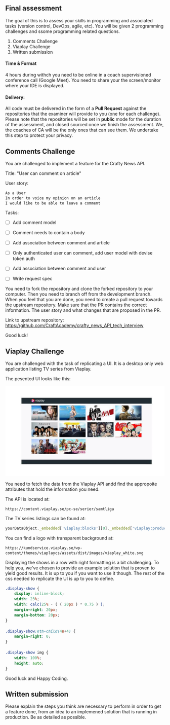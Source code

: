 ## Final assessment

The goal of this is to assess your skills in programming and associated tasks (version control, DevOps, agile, etc). You will be given 2 programming challenges and ssome programming related questions. 

1. Comments Challenge
2. Viaplay Challenge
3. Written submission

#### Time & Format
4 hours during withch you need to be online in a coach supervisioned conference call (Google Meet). You need to share your the screen/monitor where your IDE is displayed. 

#### Delivery:

All code must be delivered in the form of a **Pull Request** against the repositories that the examiner will provide to you (one for each challenge). Please note that the repositories will be set in **public** mode for the duration of the assessment, and closed sourced once we finish the assessment. We, the coaches of CA will be the only ones that can see them. We undertake this step to protect your privacy. 

## Comments Challenge
You are challenged to implement a feature for the Crafty News API.

Title: "User can comment on article"

User story:
```
As a User
In order to voice my opinion on an article
I would like to be able to leave a comment
``` 
Tasks:
- [ ] Add comment model
- [ ] Comment needs to contain a body
- [ ] Add association between comment and article
- [ ] Only authenticated user can comment, add user model with devise token auth
- [ ] Add association between comment and user
- [ ] Write request spec


You need to fork the repository and clone the forked repository to your computer. Then you need to branch off from the development branch. When you feel that you are done, you need to create a pull request towards the upstream repository. Make sure that the PR contains the correct information. The user story and what changes that are proposed in the PR.

Link to upstream repository: https://github.com/CraftAcademy/crafty_news_API_tech_interview

Good luck!

## Viaplay Challenge

You are challenged with the task of replicating a UI. It is a desktop only web application listing TV series from Viaplay. 

The pesented UI looks like this:

![](./viaplay_challenge_ui.png)


You need to fetch the data from the Viaplay API andd find the appropoite attributes that hold the information you need. 

The API is located at:

```
https://content.viaplay.se/pc-se/serier/samtliga
```

The TV series listings can be found at: 
```js
yourDataObject._embedded['viaplay:blocks'][0]._embedded['viaplay:products']
```

You can find a logo with transparent background at: 
```
https://kundservice.viaplay.se/wp-content/themes/viaplaycs/assets/dist/images/viaplay_white.svg
```

Displaying the shows in a row with right formatting is a bit challenging. To help you, we've chosen to provide an example solution that is proven to yield good results. It is up to you if you want to use it though. The rest of the css needed to replicate the UI is up to you to define.

```css
.display-show {
    display: inline-block;
    width: 23%;
    width: calc(25% - ( ( 20px ) * 0.75 ) );
    margin-right: 20px;
    margin-bottom: 20px;
}

.display-show:nth-child(4n+4) {
    margin-right: 0;
}

.display-show img {
    width: 100%;
    height: auto;
}
```

Good luck and Happy Coding. 

## Written submission
Please explain the steps you think are necessary to perform in order to get a feature done, from an idea to an implemened solution that is running in production. Be as detailed as possible. 
